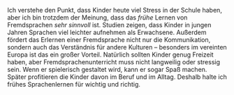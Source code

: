 
Ich verstehe den Punkt, dass Kinder heute viel Stress in der Schule haben, aber ich bin trotzdem der Meinung, dass das *frühe* Lernen von Fremdsprachen *sehr sinnvoll* ist. Studien zeigen, dass Kinder in jungen Jahren Sprachen viel leichter aufnehmen als Erwachsene. Außerdem fördert das Erlernen einer Fremdsprache nicht nur die Kommunikation, sondern auch das Verständnis für andere Kulturen – besonders im vereinten Europa ist das ein großer Vorteil. Natürlich sollten Kinder genug Freizeit haben, aber Fremdsprachenunterricht muss nicht langweilig oder stressig sein. Wenn er spielerisch gestaltet wird, kann er sogar Spaß machen. Später profitieren die Kinder davon im Beruf und im Alltag. Deshalb halte ich frühes Sprachenlernen für wichtig und richtig.